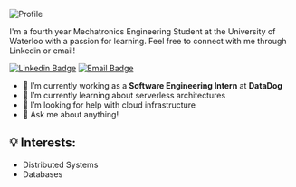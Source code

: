 ![Profile](https://user-images.githubusercontent.com/19421889/89681541-23db0500-d8c3-11ea-8db9-8512e0a94158.png)

I'm a fourth year Mechatronics Engineering Student at the University of Waterloo with a passion for learning. Feel free to connect with me through Linkedin or email!

[![Linkedin Badge](http://img.shields.io/badge/jason--ni-blue?style=for-the-badge&logo=Linkedin&logoColor=white&link=https://www.linkedin.com/in/jason-ni/)](https://www.linkedin.com/in/jason-ni/)
[![Email Badge](https://img.shields.io/badge/-j28ni%40uwaterloo.ca-red?style=for-the-badge&logo=Mail.Ru&logoColor=white&link=mailto:j28ni@uwaterloo.ca)](mailto:j28ni@uwaterloo.ca)


- 🔭  I’m currently working as a **Software Engineering Intern** at **DataDog** 
- 🌱  I’m currently learning about serverless architectures
- 🤔  I’m looking for help with cloud infrastructure
- 💬  Ask me about anything!


## 💡 Interests:
- Distributed Systems
- Databases
